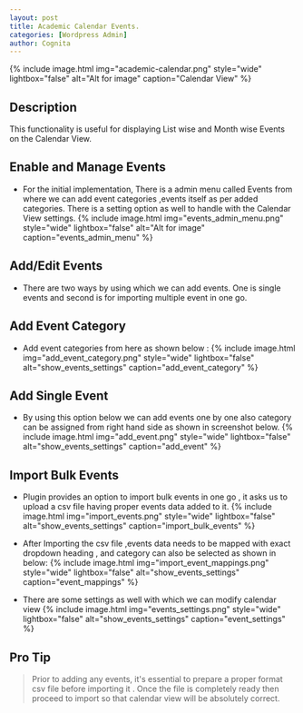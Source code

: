 ```yaml
---
layout: post
title: Academic Calendar Events.
categories: [Wordpress Admin]
author: Cognita
---
```


{% include image.html img="academic-calendar.png" style="wide" lightbox="false" alt="Alt for image" caption="Calendar View" %}


## Description
This functionality is useful for displaying List wise and Month wise Events on the Calendar View.


## Enable and Manage Events 

- For the initial implementation, There is a admin menu called Events from where we can add event categories ,events itself as per added categories. There is a setting option as well to handle with the Calendar View settings.
   {% include image.html img="events_admin_menu.png" style="wide" lightbox="false" alt="Alt for image" caption="events_admin_menu" %}

## Add/Edit Events

- There are two ways by using which we can add events. One is single events and second is for importing multiple event in one go.

## Add Event Category
- Add event categories from here as shown below :
{% include image.html img="add_event_category.png" style="wide" lightbox="false" alt="show_events_settings" caption="add_event_category" %}


## Add Single Event

- By using this option below we can add events one by one also category can be assigned from right hand side as shown in screenshot below.
   {% include image.html img="add_event.png" style="wide" lightbox="false" alt="show_events_settings" caption="add_event" %}

## Import Bulk Events 

- Plugin provides an option to import bulk events in one go , it asks us to upload a csv file having proper events data added to it.
   {% include image.html img="import_events.png" style="wide" lightbox="false" alt="show_events_settings" caption="import_bulk_events" %}

- After Importing the csv file ,events data needs to be mapped with exact dropdown heading , and category can also be selected as shown in below:
    {% include image.html img="import_event_mappings.png" style="wide" lightbox="false" alt="show_events_settings" caption="event_mappings" %}
   
- There are some settings as well with which we can modify calendar view 
   {% include image.html img="events_settings.png" style="wide" lightbox="false" alt="show_events_settings" caption="event_settings" %}

   



## Pro Tip
> Prior to adding any events, it's essential to prepare a proper format csv file before importing it . Once the file is completely ready then proceed to import so that calendar view will be absolutely correct.
